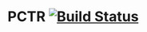 # PCTR [![Build Status](https://dev.azure.com/rodrigosanabria22/krosf/_apis/build/status/KROSF.PCTR)](https://dev.azure.com/rodrigosanabria22/krosf/_build/latest?definitionId=5)